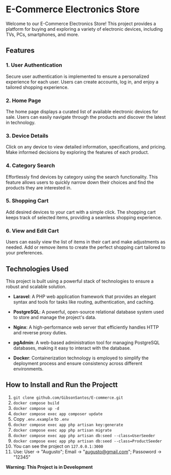 # E-Commerce Electronics Store

Welcome to our E-Commerce Electronics Store! This project provides a platform for buying and exploring a variety of electronic devices, including TVs, PCs, smartphones, and more.

## Features

### 1. User Authentication

Secure user authentication is implemented to ensure a personalized experience for each user. Users can create accounts, log in, and enjoy a tailored shopping experience.

### 2. Home Page

The home page displays a curated list of available electronic devices for sale. Users can easily navigate through the products and discover the latest in technology.

### 3. Device Details

Click on any device to view detailed information, specifications, and pricing. Make informed decisions by exploring the features of each product.

### 4. Category Search

Effortlessly find devices by category using the search functionality. This feature allows users to quickly narrow down their choices and find the products they are interested in.

### 5. Shopping Cart

Add desired devices to your cart with a simple click. The shopping cart keeps track of selected items, providing a seamless shopping experience.

### 6. View and Edit Cart

Users can easily view the list of items in their cart and make adjustments as needed. Add or remove items to create the perfect shopping cart tailored to your preferences.

## Technologies Used

This project is built using a powerful stack of technologies to ensure a robust and scalable solution.

- **Laravel**: A PHP web application framework that provides an elegant syntax and tools for tasks like routing, authentication, and caching.

- **PostgreSQL**: A powerful, open-source relational database system used to store and manage the project's data.

- **Nginx**: A high-performance web server that efficiently handles HTTP and reverse proxy duties.

- **pgAdmin**: A web-based administration tool for managing PostgreSQL databases, making it easy to interact with the database.

- **Docker**: Containerization technology is employed to simplify the deployment process and ensure consistency across different environments.

## How to Install and Run the Projectt

1. ``` git clone github.com/GibsonSantos/E-commerce.git ```
2. ```docker compose build```
3. ```docker compose up -d```
4. ``` docker compose exec app composer update  ```
5. Copy ```.env.example``` to ```.env```
6. ``` docker compose exec app php artisan key:generate  ```
7. ``` docker compose exec app php artisan migrate  ```
8. ``` docker compose exec app php artisan db:seed --class=UserSeeder  ```
9. ``` docker compose exec app php artisan db:seed --class=ProductSeeder  ```
10. You can see the project on ```127.0.0.1:3000```
11. Use: User -> "Augusto"; Email -> "augusto@gmail.com"; Passoword -> "12345" 

**Warning: This Project is in Development**
